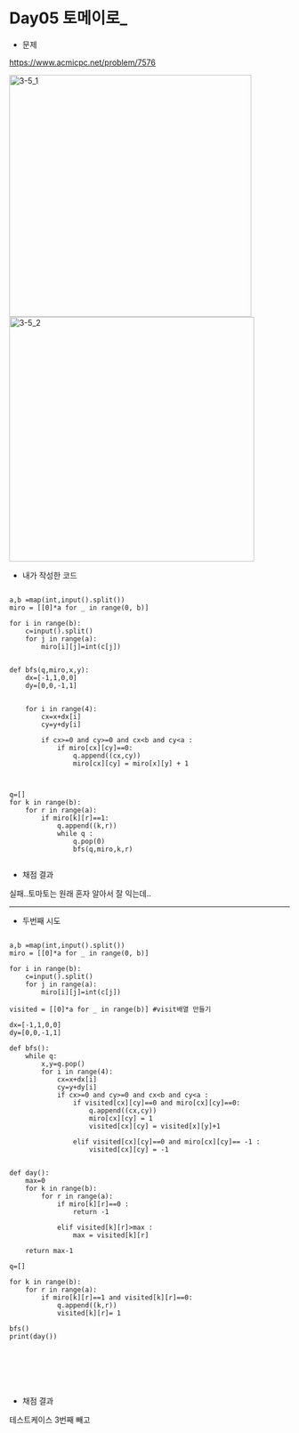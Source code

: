 # __Day05 토메이로___

* 문제

https://www.acmicpc.net/problem/7576

<img width="435" alt="3-5_1" src="https://user-images.githubusercontent.com/29175001/51960414-45705a80-249c-11e9-982a-42497fbf1fd8.png">
<img width="440" alt="3-5_2" src="https://user-images.githubusercontent.com/29175001/51960418-4903e180-249c-11e9-9ca2-b41b6e308cb9.png">
  

* 내가 작성한 코드
```Python3

a,b =map(int,input().split())
miro = [[0]*a for _ in range(0, b)]

for i in range(b):
    c=input().split()
    for j in range(a):
        miro[i][j]=int(c[j])
        

def bfs(q,miro,x,y):
	dx=[-1,1,0,0]
	dy=[0,0,-1,1]
	
	
	for i in range(4):
		cx=x+dx[i]
		cy=y+dy[i]
		
		if cx>=0 and cy>=0 and cx<b and cy<a :
			if miro[cx][cy]==0:
				q.append((cx,cy))
				miro[cx][cy] = miro[x][y] + 1
				

	
q=[]
for k in range(b):
	for r in range(a):
		if miro[k][r]==1:
			q.append((k,r))
			while q :
				q.pop(0)
				bfs(q,miro,k,r)
        
```


* 채점 결과

실패..토마토는 원래 혼자 알아서 잘 익는데..  
  
  
----

  

* 두번째 시도
```Python3

a,b =map(int,input().split())
miro = [[0]*a for _ in range(0, b)]

for i in range(b):
    c=input().split()
    for j in range(a):
        miro[i][j]=int(c[j])

visited = [[0]*a for _ in range(b)] #visit배열 만들기

dx=[-1,1,0,0]
dy=[0,0,-1,1]

def bfs():
	while q:
		x,y=q.pop()
		for i in range(4):
			cx=x+dx[i]
			cy=y+dy[i]
			if cx>=0 and cy>=0 and cx<b and cy<a :
				if visited[cx][cy]==0 and miro[cx][cy]==0:
					q.append((cx,cy))
					miro[cx][cy] = 1
					visited[cx][cy] = visited[x][y]+1
					
				elif visited[cx][cy]==0 and miro[cx][cy]== -1 :
					visited[cx][cy] = -1
					
  
def day():
	max=0
	for k in range(b):
		for r in range(a):
			if miro[k][r]==0 :
				return -1
				
			elif visited[k][r]>max :
				max = visited[k][r]
				
	return max-1	

q=[]

for k in range(b):
	for r in range(a):
		if miro[k][r]==1 and visited[k][r]==0:
			q.append((k,r))
			visited[k][r]= 1

bfs()	
print(day())
	



	
        
```


* 채점 결과

테스트케이스 3번째 빼고 

